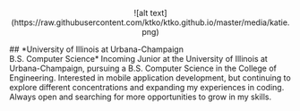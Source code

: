<p align="center">
![alt text](https://raw.githubusercontent.com/ktko/ktko.github.io/master/media/katie.png)
</p>
## *University of Illinois at Urbana-Champaign<br/>B.S. Computer Science*
Incoming Junior at the University of Illinois at Urbana-Champaign, pursuing a B.S. Computer Science in the College of Engineering. Interested in mobile application development, but continuing to explore different concentrations and expanding my experiences in coding. Always open and searching for more opportunities to grow in my skills.
